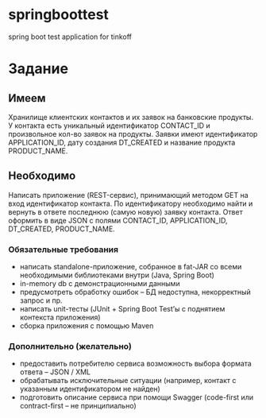 # springboottest
spring boot test application for tinkoff
# Задание
## Имеем
Хранилище клиентских контактов и их заявок на банковские продукты.
У контакта есть уникальный идентификатор CONTACT_ID и произвольное кол-во заявок на продукты.
Заявки имеют идентификатор APPLICATION_ID, дату создания DT_CREATED и название продукта PRODUCT_NAME.
## Необходимо
Написать приложение (REST-сервис), принимающий методом GET на вход идентификатор контакта. По идентификатору необходимо найти и вернуть в ответе последнюю (самую новую) заявку контакта.
Ответ оформить в виде JSON с полями CONTACT_ID, APPLICATION_ID, DT_CREATED, PRODUCT_NAME.
### Обязательные требования
* написать standalone-приложение, собранное в fat-JAR со всеми необходимыми библиотеками внутри (Java, Spring Boot)
* in-memory db с демонстрационными данными
* предусмотреть обработку ошибок – БД недоступна, некорректный запрос и пр.
* написать unit-тесты (JUnit + Spring Boot Test’ы с поднятием контекста приложения)
* сборка приложения с помощью Maven
### Дополнительно (желательно)
* предоставить потребителю сервиса возможность выбора формата ответа – JSON / XML
* обрабатывать исключительные ситуации (например, контакт с указанным идентификатором не найден)
* подготовить описание сервиса при помощи Swagger (code-first или contract-first – не принципиально)
